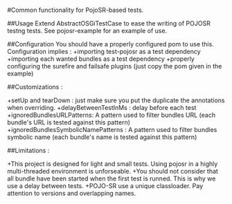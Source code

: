 #Common functionality for PojoSR-based tests.


##Usage
Extend AbstractOSGiTestCase to ease the writing of POJOSR testng tests. See
pojosr-example for an example of use.

##Configuration
You should have a properly configured pom to use this. Configuration implies
:
+importing test-pojosr as a test dependency
+importing each wanted bundles as a test dependency
+properly configuring the surefire and failsafe plugins (just copy the
pom given in the example)

##Customizations :

+setUp and tearDown : just make sure you put the duplicate the annotations
when overriding.
+delayBetweenTestInMs : delay before each test
+ignoredBundlesURLPatterns: A pattern used to filter bundles URL (each
bundle's URL is tested against this pattern)
+ignoredBundlesSymbolicNamePatterns : A pattern used to filter bundles
symbolic name (each bundle's name is tested against this pattern)

##Limitations :

+This project is designed for light and small tests. Using pojosr in a
highly multi-threaded environment is unforseable.
+You should not consider that all bundle have been started when the first
test is runned. This is why we use a delay between tests.
+POJO-SR use a unique classloader. Pay attention to versions and
overlapping names.


